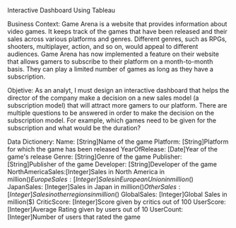 Interactive Dashboard Using Tableau

Business Context:
Game Arena is a website that provides information about video games. It keeps track of the games that have 
been released and their sales across various platforms and genres. Different genres, such as RPGs, shooters, multiplayer, action, 
and so on, would appeal to different audiences. Game Arena has now implemented a feature on their website that allows 
gamers to subscribe to their platform on a month-to-month basis. They can play a limited number of games as long as they have a 
subscription.

Objetive:
As an analyt, I must design an interactive dashboard that helps the director of the company make a decision
on a new sales model (a subscription model) that will attract more gamers to our platform. There are multiple questions to be
answered in order to make the decision on the subscription model. For example, which games need to be given for the
subscription and what would be the duration?

Data Dictionery:
Name: [String]Name of the game
Platform: [String]Platform for which the game has been released
YearOfRelease: [Date]Year of the game's release
Genre: [String]Genre of the game
Publisher: [String]Publisher of the game
Developer: [String]Developer of the game
NorthAmericaSales:[Integer]Sales in North America in million($)
EuropeSales: [Integer]Sales in European Union in million($)
JapanSales: [Integer]Sales in Japan in million($)
OtherSales: [Integer]Sales in other regions in million($)
GlobalSales: [Integer]Global Sales in million($)
CriticScore: [Integer]Score given by critics out of 100
UserScore: [Integer]Average Rating given by users out of 10
UserCount: [Integer]Number of users that rated the game
